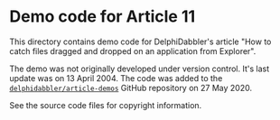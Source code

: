 # Demo code for Article 11

This directory contains demo code for DelphiDabbler's article "How to catch files dragged and dropped on an application from Explorer".

The demo was not originally developed under version control. It's last update was on 13 April 2004. The code was added to the [`delphidabbler/article-demos`](https://github.com/delphidabbler/article-demos) GitHub repository on 27 May 2020.

See the source code files for copyright information.
